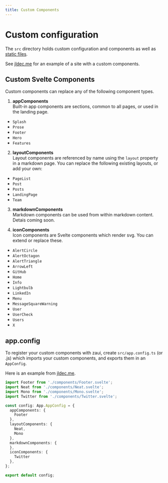 ```yaml
---
title: Custom Components
---
```


# Custom configuration

The `src` directory holds custom configuration and components as well as [static files](static-files).

See [jldec.me](https://github.com/jldec/jldec.me/) for an example of a site with a custom components.

## Custom Svelte Components
Custom components can replace any of the following component types.

1. **appComponents**  
  Built-in app components are sections, common to all pages, or used in the landing page.
  - `Splash`
  - `Prose`
  - `Footer`
  - `Hero`
  - `Features`

2. **layoutComponents**  
  Layout components are referenced by name using the `layout` property in a markdown page. You can replace the following existing layouts, or add your own:
  - `PageList`
  - `Post`
  - `Posts`
  - `LandingPage`
  - `Team`

3. **markdownComponents**  
  Markdown components can be used from within markdown content. Detais coming soon.

4. **iconComponents**  
  Icon components are Svelte components which render svg. You can extend or replace these.
  - `AlertCircle`
  - `AlertOctagon`
  - `AlertTriangle`
  - `ArrowLeft`
  - `GitHub`
  - `Home`
  - `Info`
  - `Lightbulb`
  - `LinkedIn`
  - `Menu`
  - `MessageSquareWarning`
  - `User`
  - `UserCheck`
  - `Users`
  - `X`

## app.config

To register your custom components with zaui, create `src/app.config.ts` (or .js) which imports your custom components, and exports them in an `AppConfig`.

Here is an example from [jldec.me](https://github.com/jldec/jldec.me/blob/main/src/app.config.ts).

```ts
import Footer from './components/Footer.svelte';
import Neat from './components/Neat.svelte';
import Mono from './components/Mono.svelte';
import Twitter from './components/Twitter.svelte';

const config: App.AppConfig = {
  appComponents: {
    Footer
  },
  layoutComponents: {
    Neat,
    Mono
  },
  markdownComponents: {
  },
  iconComponents: {
    Twitter
  },
};

export default config;
```
